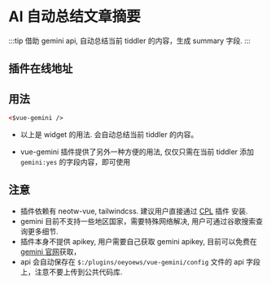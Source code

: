 # AI 自动总结文章摘要

:::tip
借助 gemini api, 自动总结当前 tiddler 的内容，生成 summary 字段.
:::

## 插件在线地址

<TwPlugin name="vue-gemini" />

## 用法

```html
<$vue-gemini />
```

* 以上是 widget 的用法. 会自动总结当前 tiddler 的内容。

* vue-gemini 插件提供了另外一种方便的用法, 仅仅只需在当前 tiddler 添加 `gemini:yes` 的字段内容，即可使用

## 注意

* 插件依赖有 neotw-vue, tailwindcss. 建议用户直接通过 [CPL](https://tw-cn.netlify.app/#%24%3A%2Fplugins%2FGk0Wk%2FCPL-Repo:%24%3A%2Fplugins%2FGk0Wk%2FCPL-Repo) 插件 安装.
* gemini 目前不支持一些地区国家，需要特殊网络解决, 用户可通过谷歌搜索查询更多细节.
* 插件本身不提供 apikey, 用户需要自己获取 gemini apikey, 目前可以免费在[gemini 官网](https://aistudio.google.com/app/apikey)获取，
* api 会自动保存在 `$:/plugins/oeyoews/vue-gemini/config` 文件的 api 字段上，注意不要上传到公共代码库.